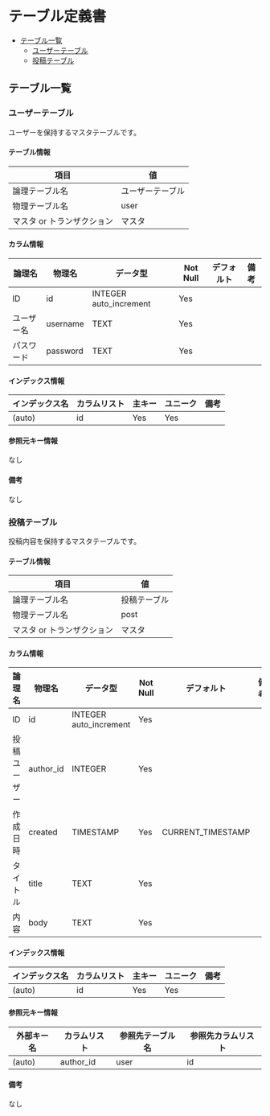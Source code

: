 # テーブル定義書

<!-- TOC -->

- [テーブル一覧](#テーブル一覧)
  - [ユーザーテーブル](#ユーザーテーブル)
  - [投稿テーブル](#投稿テーブル)

<!-- /TOC -->

## テーブル一覧

### ユーザーテーブル

ユーザーを保持するマスタテーブルです。

#### テーブル情報

| 項目                       | 値               |
| -------------------------- | ---------------- |
| 論理テーブル名             | ユーザーテーブル |
| 物理テーブル名             | user             |
| マスタ or トランザクション | マスタ           |

#### カラム情報

| 論理名     | 物理名   | データ型               | Not Null | デフォルト | 備考 |
| ---------- | -------- | ---------------------- | -------- | ---------- | ---- |
| ID         | id       | INTEGER auto_increment | Yes      |            |      |
| ユーザー名 | username | TEXT                   | Yes      |            |      |
| パスワード | password | TEXT                   | Yes      |            |      |

#### インデックス情報

| インデックス名 | カラムリスト | 主キー | ユニーク | 備考 |
| -------------- | ------------ | ------ | -------- | ---- |
| (auto)         | id           | Yes    | Yes      |      |

#### 参照元キー情報

なし

#### 備考

なし

### 投稿テーブル

投稿内容を保持するマスタテーブルです。

#### テーブル情報

| 項目                       | 値           |
| -------------------------- | ------------ |
| 論理テーブル名             | 投稿テーブル |
| 物理テーブル名             | post         |
| マスタ or トランザクション | マスタ       |

#### カラム情報

| 論理名       | 物理名    | データ型               | Not Null | デフォルト        | 備考 |
| ------------ | --------- | ---------------------- | -------- | ----------------- | ---- |
| ID           | id        | INTEGER auto_increment | Yes      |                   |      |
| 投稿ユーザー | author_id | INTEGER                | Yes      |                   |      |
| 作成日時     | created   | TIMESTAMP              | Yes      | CURRENT_TIMESTAMP |      |
| タイトル     | title     | TEXT                   | Yes      |                   |      |
| 内容         | body      | TEXT                   | Yes      |                   |      |

#### インデックス情報

| インデックス名 | カラムリスト | 主キー | ユニーク | 備考 |
| -------------- | ------------ | ------ | -------- | ---- |
| (auto)         | id           | Yes    | Yes      |      |

#### 参照元キー情報

| 外部キー名 | カラムリスト | 参照先テーブル名 | 参照先カラムリスト |
| ---------- | ------------ | ---------------- | ------------------ |
| (auto)     | author_id    | user             | id                 |

#### 備考

なし
